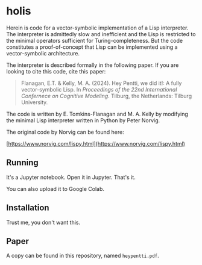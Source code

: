 # holis

Herein is code for a vector-symbolic implementation of a Lisp interpreter. The interpreter is admittedly slow and inefficient and the Lisp is restricted to the minimal operators sufficient for Turing-completeness. But the code constitutes a proof-of-concept that Lisp can be implemented using a vector-symbolic architecture.

The interpreter is described formally in the following paper. If you are looking to cite this code, cite this paper:

> Flanagan, E.T. & Kelly, M. A. (2024). Hey Pentti, we did it!: A fully vector-symbolic Lisp. In *Proceedings of the 22nd International Confernece on Cognitive Modeling*. Tilburg, the Netherlands: Tilburg University.

The code is written by E. Tomkins-Flanagan and M. A. Kelly by modifying the minimal Lisp interpreter written in Python by Peter Norvig.

The original code by Norvig can be found here:

[https://www.norvig.com/lispy.html](https://www.norvig.com/lispy.html)

## Running

It's a Jupyter notebook. Open it in Jupyter. That's it.

You can also upload it to Google Colab.

## Installation

Trust me, you don't want this.

## Paper

A copy can be found in this repository, named `heypentti.pdf`.
